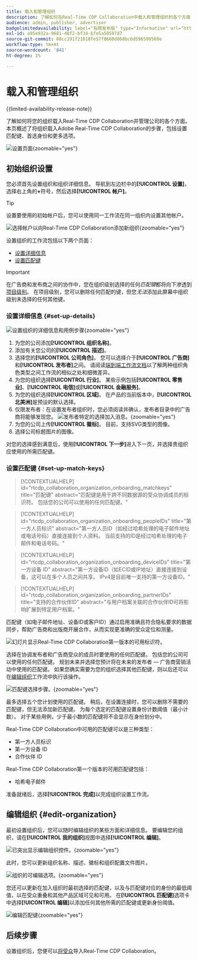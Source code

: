 ```yaml
---
title: 载入和管理组织
description: 了解如何在Real-Time CDP Collaboration中载入和管理组织的各个方面
audience: admin, publisher, advertiser
badgelimitedavailability: label="有限发布版" type="Informative" url="https://helpx.adobe.com/legal/product-descriptions/real-time-customer-data-platform-collaboration.html newtab=true"
exl-id: a95e932a-9681-48f2-bf34-6fe5a50597d7
source-git-commit: 08cc191f21818fe57f8660d868bc6d596500569e
workflow-type: tm+mt
source-wordcount: '841'
ht-degree: 1%

---
```


# 载入和管理组织

{{limited-availability-release-note}}

了解如何将您的组织载入Real-Time CDP Collaboration并管理公司的各个方面。 本页概述了将组织载入Adobe Real-Time CDP Collaboration的步骤，包括设置匹配键、首选身份和更多选项。

![设置页面](/help/assets/setup/manage-organization/my-organization.png){zoomable="yes"}

## 初始组织设置

您必须首先设置组织和组织详细信息。 导航到左边栏中的&#x200B;**[!UICONTROL 设置]**，选择右上角的&#x200B;**+**&#x200B;符号，然后选择&#x200B;**[!UICONTROL 帐户]**。

>[!TIP]
>
>设置要使用的初始帐户后，您可以使用同一工作流在同一组织内设置其他帐户。

![选择帐户以向Real-Time CDP Collaboration添加新组织](/help/assets/setup/manage-organization/add-new-account.png){zoomable="yes"}

设置组织的工作流包括以下两个页面：

* [设置详细信息](#set-up-details)
* [设置匹配键](#set-up-match-keys)

>[!IMPORTANT]
>
>在广告商和发布商之间的协作中，您在组织级别选择的任何&#x200B;*匹配键*&#x200B;都将向下渗透到[项目级别](/help/guide/collaborate/manage-projects.md)。 在项目级别，您可以删除任何匹配的键，但您&#x200B;*无法*&#x200B;添加此屏幕中组织级别未选择的任何其他键。

### 设置详细信息 {#set-up-details}

![设置组织的详细信息和用例步骤](/help/assets/setup/manage-organization/add-organization-details.png){zoomable="yes"}

1. 为您的公司添加&#x200B;**[!UICONTROL 组织名称]**。
2. 添加有关您公司的&#x200B;**[!UICONTROL 描述]**。
3. 选择您的&#x200B;**[!UICONTROL 公司角色]**。 您可以选择介于&#x200B;**[!UICONTROL 广告商]**&#x200B;和&#x200B;**[!UICONTROL 发布者]**&#x200B;之间。 请阅读[端到端工作流文档](/help/guide/end-to-end-workflow.md)以了解两种组织角色类型之间工作流的相似之处和细微差异。
4. 为您的组织选择&#x200B;**[!UICONTROL 行业]**。 某些示例包括&#x200B;**[!UICONTROL 零售业]**、**[!UICONTROL 电信]**&#x200B;或&#x200B;**[!UICONTROL 金融服务]**。
5. 为您的组织选择&#x200B;**[!UICONTROL 区域]**。 在产品的当前版本中，**[!UICONTROL 北美洲]**&#x200B;是预设的默认选择。
6. <span class="preview">仅限发布者</span>：在设置发布者组织时，您必须阅读并确认，发布者目录中的广告商将能够发现您。
   ![发布者特定的选择加入消息。](/help/assets/setup/manage-organization/publisher-specific-optin-message.png){zoomable="yes"}
7. 为您的公司上传&#x200B;**[!UICONTROL 徽标]**。 目前，支持SVG类型的图像。
8. 选择公司标题图片的图像。

对您的选择感到满意后，使用&#x200B;**[!UICONTROL 下一步]**&#x200B;进入下一页，并选择贵组织应使用的所需匹配键。

### 设置匹配键 {#set-up-match-keys}

>[!CONTEXTUALHELP]
>id="rtcdp_collaboration_organization_onboarding_matchkeys"
>title="匹配键"
>abstract="匹配键是用于跨不同数据源的受众协调成员的标识符。 包括您的公司可以使用的任何匹配键。"

>[!CONTEXTUALHELP]
>id="rtcdp_collaboration_organization_onboarding_peopleIDs"
>title="第一方人员标识"
>abstract="第一方人员ID（如经过哈希处理的电子邮件地址或电话号码）直接连接到个人资料。 当前支持的ID是经过哈希处理的电子邮件和电话号码。"

>[!CONTEXTUALHELP]
>id="rtcdp_collaboration_organization_onboarding_deviceIDs"
>title="第一方设备 ID"
>abstract="第一方设备ID（如ECID或IP地址）直接连接到设备，这可以在多个人员之间共享。 IPv4是目前唯一支持的第一方设备ID。"

>[!CONTEXTUALHELP]
>id="rtcdp_collaboration_organization_onboarding_partnerIDs"
>title="支持的合作伙伴ID"
>abstract="与用户档案关联的合作伙伴ID可将影响扩展到特定用户档案。"

匹配键（如电子邮件地址、设备ID或客户ID）通过启用准确且符合隐私要求的数据同步，帮助广告商和出版商开展合作，从而实现更准确的受众定位和测量。

![幻灯片显示Real-Time CDP Collaboration第一版本的可用标识符。](/help/assets/setup/manage-organization/available-identifiers.png)

选择在协调发布者和广告商受众的成员时要使用的任何匹配键。 包括您的公司可以使用的任何匹配键。 规划未来并选择您预计将在未来的发布者 — 广告商营销活动中使用的匹配键。 如果您确实需要为您的组织选择其他匹配键，则以后还可以在[编辑组织](#edit-organization)工作流中执行该操作。

![匹配键选择步骤。](/help/assets/setup/manage-organization/add-organization-match-keys.png){zoomable="yes"}

最多选择五个您计划使用的匹配键。 稍后，在设置连接时，您可以删除不需要的匹配键，但无法添加新匹配键。 为每个选定的匹配键设置身份计数阈值（最小计数）。 对于某些用例，少于最小数的匹配键将不会显示在身份划分中。

Real-Time CDP Collaboration中可用的匹配键可以是三种类型：

* 第一方人员标识
* 第一方设备 ID
* 合作伙伴 ID

Real-Time CDP Collaboration第一个版本的可用匹配键包括：

* 哈希电子邮件

<!--

not available in the Limited GA release

* Hashed phone
* IPv4

-->

准备就绪后，选择&#x200B;**[!UICONTROL 完成]**&#x200B;以完成组织设置工作流。

## 编辑组织 {#edit-organization}

最初设置组织后，您可以随时编辑组织的某些方面和详细信息。 要编辑您的组织，请在&#x200B;**[!UICONTROL 我的组织]**&#x200B;视图中选择&#x200B;**[!UICONTROL 编辑]**。

![已突出显示编辑组织控件。](/help/assets/setup/manage-organization/edit-organization.png){zoomable="yes"}

此时，您可以更新组织名称、描述、徽标和组织配置文件图片。

![组织的可编辑选项。](/help/assets/setup/manage-organization/editable-options.png){zoomable="yes"}

您还可以更新在加入组织时最初选择的匹配键，以及与匹配键对应的身份的最低阈值，以在受众重叠和其他产品区域可见和可用。 在&#x200B;**[!UICONTROL 匹配键]**&#x200B;选项卡中选择&#x200B;**[!UICONTROL 编辑]**&#x200B;以添加任何其他所需的匹配键或更新身份阈值。

![编辑匹配键](/help/assets/setup/manage-organization/edit-match-keys.png){zoomable="yes"}

## 后续步骤

设置组织后，您便可以[将受众](/help/guide/setup/onboard-audiences.md)导入Real-Time CDP Collaboration。
